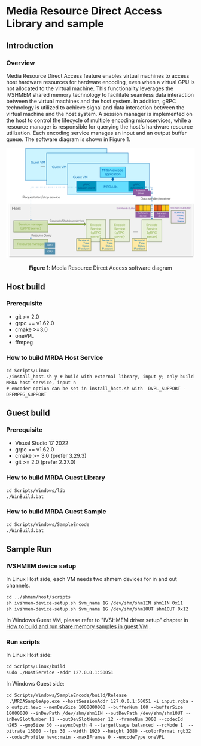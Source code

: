 # Media Resource Direct Access Library and sample

## Introduction

### Overview
Media Resource Direct Access feature enables virtual machines to access host hardware resources for hardware encoding, even when a virtual GPU is not allocated to the virtual machine.
This functionality leverages the IVSHMEM shared memory technology to facilitate seamless data interaction between the virtual machines and the host system.
In addition, gRPC technology is utilized to achieve signal and data interaction between the virtual machine and the host system. A session manager is implemented on the host to control the lifecycle of multiple encoding microservices, while a resource manager is responsible for querying the host's hardware resource utilization. Each encoding service manages an input and an output buffer queue.
The software diagram is shown in Figure 1.
<div style="text-align:center;">
 <img src="doc/MRDA%20SW%20diagram.png" alt="Media Resource Direct Access software diagram" width="800">

**Figure 1**: Media Resource Direct Access software diagram
</div>

## Host build

### Prerequisite
- git >= 2.0
- grpc == v1.62.0
- cmake >=3.0
- oneVPL
- ffmpeg

### How to build MRDA Host Service
```
cd Scripts/Linux
./install_host.sh y # build with external library, input y; only build MRDA host service, input n
# encoder option can be set in install_host.sh with -DVPL_SUPPORT -DFFMPEG_SUPPORT
```

## Guest build

### Prerequisite
- Visual Studio 17 2022
- grpc == v1.62.0
- cmake >= 3.0 (prefer 3.29.3)
- git >= 2.0 (prefer 2.37.0)

### How to build MRDA Guest Library
```
cd Scripts/Windows/lib
./WinBuild.bat
```

### How to build MRDA Guest Sample
```
cd Scripts/Windows/SampleEncode
./WinBuild.bat
```

## Sample Run

### IVSHMEM device setup
In Linux Host side, each VM needs two shmem devices for in and out channels.
```
cd ../shmem/host/scripts
sh ivshmem-device-setup.sh $vm_name 1G /dev/shm/shm1IN shm1IN 0x11
sh ivshmem-device-setup.sh $vm_name 1G /dev/shm/shm1OUT shm1OUT 0x12
```

In Windows Guest VM, please refer to "IVSHMEM driver setup" chapter in [How to build and run share memory samples in guest VM](../shmem/guestVMs/README.md) .

### Run scripts
In Linux Host side:
```
cd Scripts/Linux/build
sudo ./HostService -addr 127.0.0.1:50051
```
In Windows Guest side:
```
cd Scripts/Windows/SampleEncode/build/Release
 .\MRDASampleApp.exe --hostSessionAddr 127.0.0.1:50051 -i input.rgba -o output.hevc --memDevSize 1000000000 --bufferNum 100 --bufferSize 10000000 --inDevPath /dev/shm/shm1IN --outDevPath /dev/shm/shm1OUT --inDevSlotNumber 11 --outDevSlotNumber 12 --frameNum 3000 --codecId h265 --gopSize 30 --asyncDepth 4 --targetUsage balanced --rcMode 1  --bitrate 15000 --fps 30 --width 1920 --height 1080 --colorFormat rgb32 --codecProfile hevc:main --maxBFrames 0 --encodeType oneVPL
```
